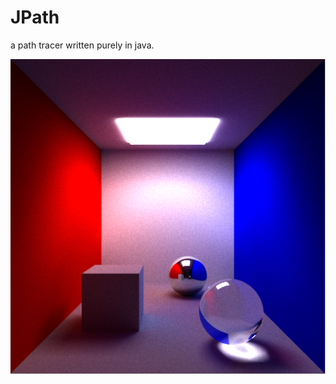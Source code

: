 JPath
====

a path tracer written purely in java.

![alt tag](https://raw.githubusercontent.com/Harha/JPath/master/RENDERS/JPATH_CORNELLSUPERSAMPLED_750SAMPLES.png)